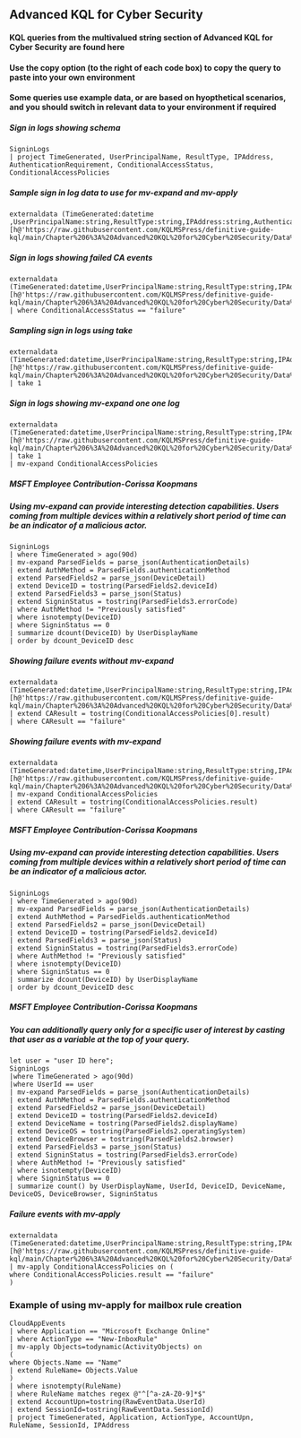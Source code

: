 ## Advanced KQL for Cyber Security 

#### KQL queries from the multivalued string section of Advanced KQL for Cyber Security are found here

#### Use the copy option (to the right of each code box) to copy the query to paste into your own environment

#### Some queries use example data, or are based on hyopthetical scenarios, and you should switch in relevant data to your environment if required


##### Sign in logs showing schema
```KQL
SigninLogs
| project TimeGenerated, UserPrincipalName, ResultType, IPAddress, AuthenticationRequirement, ConditionalAccessStatus, ConditionalAccessPolicies
```

##### Sample sign in log data to use for mv-expand and mv-apply
```KQL
externaldata (TimeGenerated:datetime  ,UserPrincipalName:string,ResultType:string,IPAddress:string,AuthenticationRequirement:string,ConditionalAccessStatus:string,ConditionalAccessPolicies:dynamic)[h@'https://raw.githubusercontent.com/KQLMSPress/definitive-guide-kql/main/Chapter%206%3A%20Advanced%20KQL%20for%20Cyber%20Security/Data%20Samples/AADSignInLogs.csv']with(format='csv',ignorefirstrecord=true)
```

##### Sign in logs showing failed CA events
```KQL
externaldata (TimeGenerated:datetime,UserPrincipalName:string,ResultType:string,IPAddress:string,AuthenticationRequirement:string,ConditionalAccessStatus:string,ConditionalAccessPolicies:dynamic)[h@'https://raw.githubusercontent.com/KQLMSPress/definitive-guide-kql/main/Chapter%206%3A%20Advanced%20KQL%20for%20Cyber%20Security/Data%20Samples/AADSignInLogs.csv']with(format='csv',ignorefirstrecord=true)
| where ConditionalAccessStatus == "failure" 
```

##### Sampling sign in logs using take
```KQL
externaldata (TimeGenerated:datetime,UserPrincipalName:string,ResultType:string,IPAddress:string,AuthenticationRequirement:string,ConditionalAccessStatus:string,ConditionalAccessPolicies:dynamic)[h@'https://raw.githubusercontent.com/KQLMSPress/definitive-guide-kql/main/Chapter%206%3A%20Advanced%20KQL%20for%20Cyber%20Security/Data%20Samples/AADSignInLogs.csv']with(format='csv',ignorefirstrecord=true)
| take 1
```

##### Sign in logs showing mv-expand one one log
```KQL
externaldata (TimeGenerated:datetime,UserPrincipalName:string,ResultType:string,IPAddress:string,AuthenticationRequirement:string,ConditionalAccessStatus:string,ConditionalAccessPolicies:dynamic)[h@'https://raw.githubusercontent.com/KQLMSPress/definitive-guide-kql/main/Chapter%206%3A%20Advanced%20KQL%20for%20Cyber%20Security/Data%20Samples/AADSignInLogs.csv']with(format='csv',ignorefirstrecord=true)
| take 1
| mv-expand ConditionalAccessPolicies
```

##### MSFT Employee Contribution-Corissa Koopmans
##### Using mv-expand can provide interesting detection capabilities. Users coming from multiple devices within a relatively short period of time can be an indicator of a malicious actor.
```KQL
SigninLogs 
| where TimeGenerated > ago(90d) 
| mv-expand ParsedFields = parse_json(AuthenticationDetails) 
| extend AuthMethod = ParsedFields.authenticationMethod 
| extend ParsedFields2 = parse_json(DeviceDetail) 
| extend DeviceID = tostring(ParsedFields2.deviceId) 
| extend ParsedFields3 = parse_json(Status) 
| extend SigninStatus = tostring(ParsedFields3.errorCode) 
| where AuthMethod != "Previously satisfied" 
| where isnotempty(DeviceID) 
| where SigninStatus == 0 
| summarize dcount(DeviceID) by UserDisplayName 
| order by dcount_DeviceID desc 
```

##### Showing failure events without mv-expand
```KQL
externaldata (TimeGenerated:datetime,UserPrincipalName:string,ResultType:string,IPAddress:string,AuthenticationRequirement:string,ConditionalAccessStatus:string,ConditionalAccessPolicies:dynamic)[h@'https://raw.githubusercontent.com/KQLMSPress/definitive-guide-kql/main/Chapter%206%3A%20Advanced%20KQL%20for%20Cyber%20Security/Data%20Samples/AADSignInLogs.csv']with(format='csv',ignorefirstrecord=true)
| extend CAResult = tostring(ConditionalAccessPolicies[0].result)
| where CAResult == "failure"
```

##### Showing failure events with mv-expand
```KQL
externaldata (TimeGenerated:datetime,UserPrincipalName:string,ResultType:string,IPAddress:string,AuthenticationRequirement:string,ConditionalAccessStatus:string,ConditionalAccessPolicies:dynamic)[h@'https://raw.githubusercontent.com/KQLMSPress/definitive-guide-kql/main/Chapter%206%3A%20Advanced%20KQL%20for%20Cyber%20Security/Data%20Samples/AADSignInLogs.csv']with(format='csv',ignorefirstrecord=true)
| mv-expand ConditionalAccessPolicies
| extend CAResult = tostring(ConditionalAccessPolicies.result)
| where CAResult == "failure"
```

##### MSFT Employee Contribution-Corissa Koopmans
##### Using mv-expand can provide interesting detection capabilities. Users coming from multiple devices within a relatively short period of time can be an indicator of a malicious actor.
```KQL
SigninLogs 
| where TimeGenerated > ago(90d) 
| mv-expand ParsedFields = parse_json(AuthenticationDetails) 
| extend AuthMethod = ParsedFields.authenticationMethod 
| extend ParsedFields2 = parse_json(DeviceDetail) 
| extend DeviceID = tostring(ParsedFields2.deviceId) 
| extend ParsedFields3 = parse_json(Status) 
| extend SigninStatus = tostring(ParsedFields3.errorCode) 
| where AuthMethod != "Previously satisfied" 
| where isnotempty(DeviceID) 
| where SigninStatus == 0 
| summarize dcount(DeviceID) by UserDisplayName 
| order by dcount_DeviceID desc 
```

##### MSFT Employee Contribution-Corissa Koopmans
##### You can additionally query only for a specific user of interest by casting that user as a variable at the top of your query.
```KQL
let user = "user ID here"; 
SigninLogs 
|where TimeGenerated > ago(90d) 
|where UserId == user 
| mv-expand ParsedFields = parse_json(AuthenticationDetails) 
| extend AuthMethod = ParsedFields.authenticationMethod 
| extend ParsedFields2 = parse_json(DeviceDetail) 
| extend DeviceID = tostring(ParsedFields2.deviceId) 
| extend DeviceName = tostring(ParsedFields2.displayName) 
| extend DeviceOS = tostring(ParsedFields2.operatingSystem) 
| extend DeviceBrowser = tostring(ParsedFields2.browser) 
| extend ParsedFields3 = parse_json(Status) 
| extend SigninStatus = tostring(ParsedFields3.errorCode) 
| where AuthMethod != "Previously satisfied" 
| where isnotempty(DeviceID) 
| where SigninStatus == 0 
| summarize count() by UserDisplayName, UserId, DeviceID, DeviceName, DeviceOS, DeviceBrowser, SigninStatus 
```

##### Failure events with mv-apply
```KQL
externaldata (TimeGenerated:datetime,UserPrincipalName:string,ResultType:string,IPAddress:string,AuthenticationRequirement:string,ConditionalAccessStatus:string,ConditionalAccessPolicies:dynamic)[h@'https://raw.githubusercontent.com/KQLMSPress/definitive-guide-kql/main/Chapter%206%3A%20Advanced%20KQL%20for%20Cyber%20Security/Data%20Samples/AADSignInLogs.csv']with(format='csv',ignorefirstrecord=true)
| mv-apply ConditionalAccessPolicies on (
where ConditionalAccessPolicies.result == "failure"
)
```

### Example of using mv-apply for mailbox rule creation
```KQL
CloudAppEvents
| where Application == "Microsoft Exchange Online"
| where ActionType == "New-InboxRule"
| mv-apply Objects=todynamic(ActivityObjects) on 
(
where Objects.Name == "Name"
| extend RuleName= Objects.Value
)
| where isnotempty(RuleName)
| where RuleName matches regex @"^[^a-zA-Z0-9]*$"
| extend AccountUpn=tostring(RawEventData.UserId)
| extend SessionId=tostring(RawEventData.SessionId)
| project TimeGenerated, Application, ActionType, AccountUpn, RuleName, SessionId, IPAddress
```
